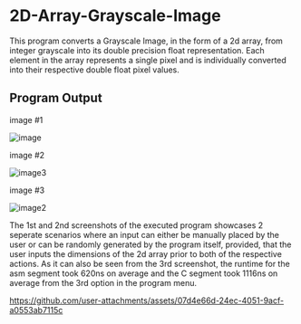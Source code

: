 
# 2D-Array-Grayscale-Image

This program converts a  Grayscale Image, in the form of a 2d array, from integer grayscale into its double precision float representation. Each element in the array represents a single pixel and is individually converted into their respective double float pixel values. 


## Program Output
image #1


![image](https://github.com/user-attachments/assets/f8f13488-0400-466d-b868-49f381e0f89c)

image #2


![image3](https://github.com/user-attachments/assets/c16ad83e-ff97-4a10-8358-c451fd1f1647)

image #3


![image2](https://github.com/user-attachments/assets/ac84a4df-dc42-4943-a23c-2274282d125c)


The 1st and 2nd screenshots of the executed program showcases 2 seperate scenarios where an input can either be manually placed by the user or can be randomly generated by the program itself, provided, that the user inputs the dimensions of the 2d array prior to both of the respective actions. As it can also be seen from the 3rd screenshot, the runtime for the asm segment took 620ns on average and the C segment took 1116ns on average from the 3rd option in the program menu. 


https://github.com/user-attachments/assets/07d4e66d-24ec-4051-9acf-a0553ab7115c
